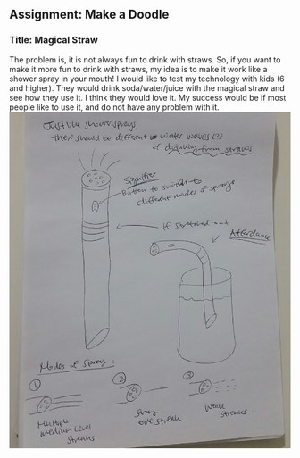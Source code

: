 ## Assignment: Make a Doodle
### Title: Magical Straw

The problem is, it is not always fun to drink with straws.
So, if you want to make it more fun to drink with straws, 
my idea is to make it work like a shower spray in your mouth!
I would like to test my technology with kids (6 and higher).
They would drink soda/water/juice with the magical straw and see how they use it.
I think they would love it. 
My success would be if most people like to use it, and do not have any problem with it. 
![image](https://raw.githubusercontent.com/yeseullee/cse592/master/20170128_183145-1.jpg)
